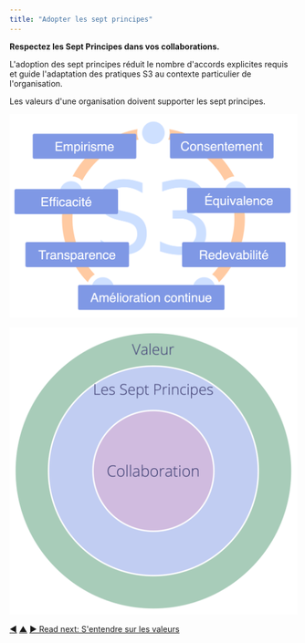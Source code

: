 ```yaml
---
title: "Adopter les sept principes"
---
```



<strong>Respectez les Sept Principes dans vos collaborations.</strong>

L'adoption des sept principes réduit le nombre d'accords explicites requis et guide l'adaptation des pratiques S3 au contexte particulier de l'organisation.

Les valeurs d'une organisation doivent supporter les sept principes.

![Les sept principes](img/framework/s3-principles-plain.png)

![Les valeurs d'une organisation doivent supporter les sept principes](img/collaboration-values/values-7principles.png)

<div class="bottom-nav">
<a href="artful-participation.html" title="Back to: Participation active">◀</a> <a href="enablers-of-collaboration.html" title="Up: Catalyser la collaboration">▲</a> <a href="agree-on-values.html" title="">▶ Read next: S&apos;entendre sur les valeurs</a>
</div>


<script type="text/javascript">
Mousetrap.bind('g n', function() {
    window.location.href = 'agree-on-values.html';
    return false;
});
</script>

